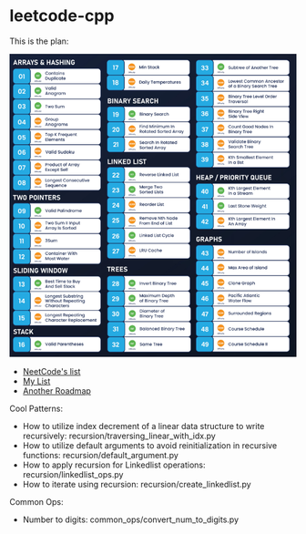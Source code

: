 # leetcode-cpp

This is the plan:

![Project Plan](assets/image.png)

- [NeetCode's list](https://docs.google.com/spreadsheets/u/0/d/1A2PaQKcdwO_lwxz9bAnxXnIQayCouZP6d-ENrBz_NXc/htmlview)
- [My List](https://docs.google.com/spreadsheets/d/14dZ0WArVccGCKqX-Wm6_oUX1W7ne3ejNBRN2CbCbkD0/edit?usp=sharing)
- [Another Roadmap](https://instabyte.io/p/dsa-master)


Cool Patterns:
- How to utilize index decrement of a linear data structure to write recursively: recursion/traversing_linear_with_idx.py
- How to utilize default arguments to avoid reinitialization in recursive functions: recursion/default_argument.py
- How to apply recursion for Linkedlist operations: recursion/linkedlist_ops.py
- How to iterate using recursion: recursion/create_linkedlist.py

Common Ops:
- Number to digits: common_ops/convert_num_to_digits.py